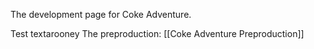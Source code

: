 The development page for Coke Adventure.

Test textarooney 
The preproduction: [[Coke Adventure Preproduction]]